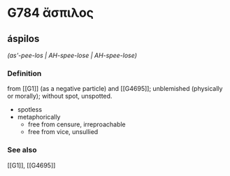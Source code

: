 # G784 ἄσπιλος

## áspilos

_(as'-pee-los | AH-spee-lose | AH-spee-lose)_

### Definition

from [[G1]] (as a negative particle) and [[G4695]]; unblemished (physically or morally); without spot, unspotted.

- spotless
- metaphorically
  - free from censure, irreproachable
  - free from vice, unsullied

### See also

[[G1]], [[G4695]]

